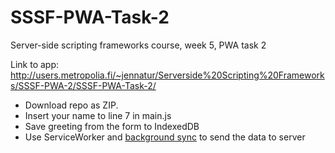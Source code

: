 # SSSF-PWA-Task-2

Server-side scripting frameworks course, week 5, PWA task 2

Link to app: http://users.metropolia.fi/~jennatur/Serverside%20Scripting%20Frameworks/SSSF-PWA-2/SSSF-PWA-Task-2/

- Download repo as ZIP.
- Insert your name to line 7 in main.js
- Save greeting from the form to IndexedDB
- Use ServiceWorker and [background sync](https://developers.google.com/web/updates/2015/12/background-sync) to send the data to server
